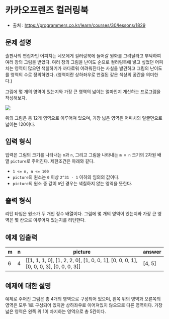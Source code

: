 # 카카오프렌즈 컬러링북
* 출처 : https://programmers.co.kr/learn/courses/30/lessons/1829
## 문제 설명

출판사의 편집자인 어피치는 네오에게 컬러링북에 들어갈 원화를 그려달라고 부탁하여 여러 장의 그림을 받았다. 여러 장의 그림을 난이도 순으로 컬러링북에 넣고 싶었던 어피치는 영역이 많으면 색칠하기가 까다로워 어려워진다는 사실을 발견하고 그림의 난이도를 영역의 수로 정의하였다. (영역이란 상하좌우로 연결된 같은 색상의 공간을 의미한다.)

그림에 몇 개의 영역이 있는지와 가장 큰 영역의 넓이는 얼마인지 계산하는 프로그램을 작성해보자.

![](http://t1.kakaocdn.net/codefestival/apeach.png)

위의 그림은 총 12개 영역으로 이루어져 있으며, 가장 넓은 영역은 어피치의 얼굴면으로 넓이는 120이다.

## 입력 형식
입력은 그림의 크기를 나타내는 ```m```과 ```n```, 그리고 그림을 나타내는 ```m × n``` 크기의 2차원 배열 ```picture```로 주어진다. 제한조건은 아래와 같다.

* ```1 <= m, n <= 100```
* ```picture```의 원소는 ```0``` 이상 ```2^31 - 1``` 이하의 임의의 값이다.
* ```picture```의 원소 중 값이 ```0```인 경우는 색칠하지 않는 영역을 뜻한다.

## 출력 형식
리턴 타입은 원소가 두 개인 정수 배열이다. 그림에 몇 개의 영역이 있는지와 가장 큰 영역은 몇 칸으로 이루어져 있는지를 리턴한다.

## 예제 입출력
| m | n | picture | answer |
| --- | --- | --- | --- |
| 6 | 4 | [[1, 1, 1, 0], [1, 2, 2, 0], [1, 0, 0, 1], [0, 0, 0, 1], [0, 0, 0, 3], [0, 0, 0, 3]] | [4, 5] |

## 예제에 대한 설명
예제로 주어진 그림은 총 4개의 영역으로 구성되어 있으며, 왼쪽 위의 영역과 오른쪽의 영역은 모두 1로 구성되어 있지만 상하좌우로 이어져있지 않으므로 다른 영역이다. 가장 넓은 영역은 왼쪽 위 1이 차지하는 영역으로 총 5칸이다.

